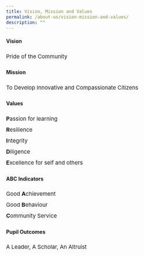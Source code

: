 ```yaml
---
title: Vision, Mission and Values
permalink: /about-us/vision-mission-and-values/
description: ""
---
```

<h4><strong>Vision</strong></h4>
<p style="font-size:15px; line-height:2;">Pride of the Community</p>

<h4><strong>Mission</strong></h4>
<p style="font-size:15px; line-height:2;">To Develop Innovative and Compassionate Citizens</p>

<h4><strong>Values</strong></h4>
<p style="font-size:15px; line-height:2;"><strong>P</strong>assion for learning<br><strong>R</strong>esilience<br><strong>I</strong>ntegrity<br><strong>D</strong>iligence<br><strong>E</strong>xcellence for self and others</p>


<h4><strong>ABC Indicators</strong></h4>
<p style="font-size:15px; line-height:2;">Good&nbsp;<strong>A</strong>chievement<br>Good&nbsp;<strong>B</strong>ehaviour<br><strong>C</strong>ommunity Service</p>


<h4><strong>Pupil Outcomes</strong></h4>
<p style="font-size:15px; line-height:2;">A Leader, A Scholar, An Altruist</p>